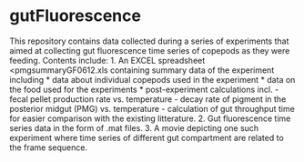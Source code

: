 # gutFluorescence
This repository contains data collected during a series of experiments that aimed at collecting gut fluorescence time series of copepods as they were feeding. 
Contents include: 
                  1. An EXCEL spreadsheet <pmgsummaryGF0612.xls containing summary data of the experiment including
                      * data about individual copepods used in the experiment
                      * data on the food used for the experiments
                      * post-experiment calculations incl.
                        - fecal pellet production rate vs. temperature
                        - decay rate of pigment in the posterior midgut (PMG) vs. temperature
                        - calculation of gut throughput time for easier comparison with the existing litterature.
                  2. Gut fluorescence time series data in the form of .mat files.
                  3. A movie depicting one such experiment where time series of different gut compartment are related to 
                    the frame sequence.
